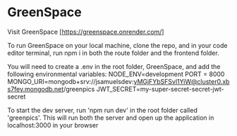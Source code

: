 # GreenSpace

Visit GreenSpace [https://greenspace.onrender.com/]

To run GreenSpace on your local machine, clone the repo, and in your code editor terminal, run npm i in both the route folder and the frontend folder.

You will need to create a .env in the root folder, GreenSpace, and add the following environmental variables:
NODE_ENV=development
PORT = 8000
MONGO_URI=mongodb+srv://jsamuelsdev:yMGjFYbSFSvl1YiW@cluster0.xbs7fey.mongodb.net/greenpics
JWT_SECRET=my-super-secret-secret-jwt-secret

To start the dev server, run 'npm run dev' in the root folder called 'greenpics'. This will run both the server and open up the application in localhost:3000 in your browser
